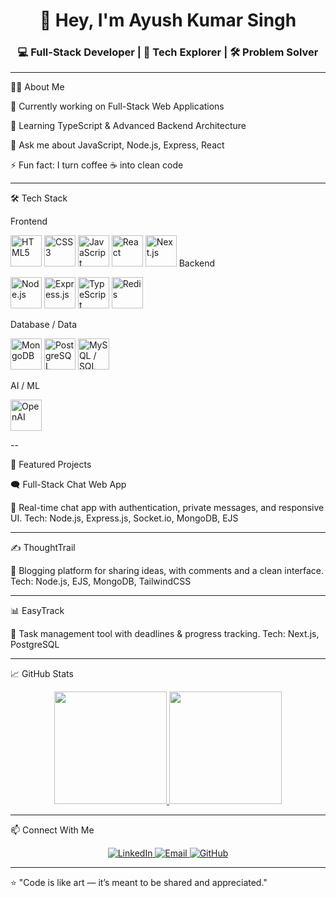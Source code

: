 <h1 align="center">👋 Hey, I'm Ayush Kumar Singh</h1>

<h3 align="center">💻 Full-Stack Developer | 🚀 Tech Explorer | 🛠️ Problem Solver</h3>  

---

🧑‍💻 About Me

🔭 Currently working on Full-Stack Web Applications

🌱 Learning TypeScript & Advanced Backend Architecture

💬 Ask me about JavaScript, Node.js, Express, React

⚡ Fun fact: I turn coffee ☕ into clean code



---

🛠️ Tech Stack

Frontend

<p align="left">  
  <img src="https://cdn.jsdelivr.net/gh/devicons/devicon/icons/html5/html5-original.svg" height="50" alt="HTML5" />  
  <img src="https://cdn.jsdelivr.net/gh/devicons/devicon/icons/css3/css3-original.svg" height="50" alt="CSS3" />  
  <img src="https://cdn.jsdelivr.net/gh/devicons/devicon/icons/javascript/javascript-original.svg" height="50" alt="JavaScript" />  
  <img src="https://cdn.jsdelivr.net/gh/devicons/devicon/icons/react/react-original.svg" height="50" alt="React" />  
  <img src="https://cdn.jsdelivr.net/gh/devicons/devicon/icons/nextjs/nextjs-original.svg" height="50" alt="Next.js" />  Backend

<p align="left">  
  <img src="https://cdn.jsdelivr.net/gh/devicons/devicon/icons/nodejs/nodejs-original.svg" height="50" alt="Node.js" />  
  <img src="https://cdn.jsdelivr.net/gh/devicons/devicon/icons/express/express-original.svg" height="50" alt="Express.js" />  
  <img src="https://cdn.jsdelivr.net/gh/devicons/devicon/icons/typescript/typescript-original.svg" height="50" alt="TypeScript" />  
  <img src="https://cdn.jsdelivr.net/gh/devicons/devicon/icons/redis/redis-original.svg" height="50" alt="Redis" />  
</p>  Database / Data

<p align="left">  
  <img src="https://cdn.jsdelivr.net/gh/devicons/devicon/icons/mongodb/mongodb-original.svg" height="50" alt="MongoDB" />  
  <img src="https://cdn.jsdelivr.net/gh/devicons/devicon/icons/postgresql/postgresql-original.svg" height="50" alt="PostgreSQL" />  
  <img src="https://cdn.jsdelivr.net/gh/devicons/devicon/icons/mysql/mysql-original.svg" height="50" alt="MySQL / SQL" />  
  
</p>  AI / ML

<p align="left">  
  <img src="https://cdn.jsdelivr.net/npm/simple-icons@v11/icons/openai.svg" height="50" alt="OpenAI" />  
</p>  

--  

📌 Featured Projects

🗨️ Full-Stack Chat Web App

💬 Real-time chat app with authentication, private messages, and responsive UI.
Tech: Node.js, Express.js, Socket.io, MongoDB, EJS


---

✍️ ThoughtTrail

📝 Blogging platform for sharing ideas, with comments and a clean interface.
Tech: Node.js, EJS, MongoDB, TailwindCSS


---

📊 EasyTrack

📅 Task management tool with deadlines & progress tracking.
Tech: Next.js, PostgreSQL


---

📈 GitHub Stats

<p align="center">  
  <a href="https://github.com/AyushSingh1002">  
    <img   
      src="https://github-readme-stats.vercel.app/api?username=AyushSingh1002&show_icons=true&theme=radical&hide_border=true&count_private=true"   
      height="180"  
    />  
  </a>  
  <a href="https://github.com/AyushSingh1002">  
    <img   
      src="https://github-readme-streak-stats.herokuapp.com?user=AyushSingh1002&theme=radical&hide_border=true"   
      height="180"  
    />  
  </a>  
</p>  

---  

📫 Connect With Me

<p align="center">  
  <a href="https://www.linkedin.com/in/ayush-kumar-singh-1b21e/" target="_blank">  
    <img src="https://img.shields.io/badge/LinkedIn-0A66C2?logo=linkedin&logoColor=white&style=for-the-badge" alt="LinkedIn" />  
  </a>  
  <a href="mailto:ayushkumar408647@gmail.com">  
    <img src="https://img.shields.io/badge/Email-D14836?logo=gmail&logoColor=white&style=for-the-badge" alt="Email" />  
  </a>  
  <a href="https://github.com/AyushSingh1002" target="_blank">  
    <img src="https://img.shields.io/badge/GitHub-181717?logo=github&logoColor=white&style=for-the-badge" alt="GitHub" />  
  </a>  
</p>  

---  

⭐ "Code is like art — it’s meant to be shared and appreciated."

